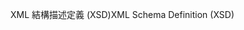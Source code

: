 <span data-ttu-id="f2892-101">XML 結構描述定義 (XSD)</span><span class="sxs-lookup"><span data-stu-id="f2892-101">XML Schema Definition (XSD)</span></span>